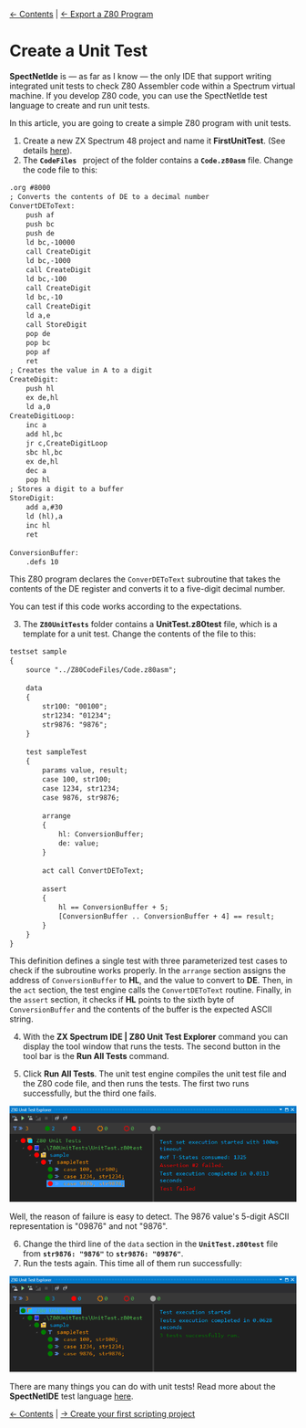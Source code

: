 [&larr; Contents](../Index.md) | [&larr; Export a Z80 Program](./ExportZ80Program.md)

# Create a Unit Test

__SpectNetIde__ is &mdash; as far as I know &mdash; the only IDE that support writing integrated
unit tests to check Z80 Assembler code within a Spectrum virtual machine. If you develop Z80 code,
you can use the SpectNetIde test language to create and run unit tests.

In this article, you are going to create a simple Z80 program with unit tests.

1. Create a new ZX Spectrum 48 project and name it __FirstUnitTest__. (See details 
[here](../GettingStarted/CreateFirstZxSpectrumProject.md)).
2. The __`CodeFiles `__ project of the folder contains a __`Code.z80asm`__ file. Change the code file
to this:

```
.org #8000
; Converts the contents of DE to a decimal number
ConvertDEToText:
    push af
    push bc
    push de
    ld bc,-10000
    call CreateDigit
    ld bc,-1000
    call CreateDigit
    ld bc,-100
    call CreateDigit
    ld bc,-10
    call CreateDigit
    ld a,e
    call StoreDigit
    pop de
    pop bc
    pop af
    ret
; Creates the value in A to a digit
CreateDigit:
    push hl
    ex de,hl
    ld a,0
CreateDigitLoop:
    inc a
    add hl,bc
    jr c,CreateDigitLoop
    sbc hl,bc
    ex de,hl
    dec a
    pop hl
; Stores a digit to a buffer
StoreDigit:
    add a,#30
    ld (hl),a
    inc hl
    ret

ConversionBuffer:
    .defs 10

```

This Z80 program declares the `ConverDEToText` subroutine that takes the contents of the DE
register and converts it to a five-digit decimal number.

You can test if this code works according to the expectations.

3. The __`Z80UnitTests`__ folder contains a __UnitTest.z80test__ file, which is a template for
a unit test. Change the contents of the file to this:

```
testset sample
{
    source "../Z80CodeFiles/Code.z80asm";

    data 
    {
        str100: "00100";
        str1234: "01234";
        str9876: "9876";
    }
    
    test sampleTest
    {
        params value, result;
        case 100, str100;
        case 1234, str1234;
        case 9876, str9876;

        arrange
        {
            hl: ConversionBuffer;
            de: value;
        }

        act call ConvertDEToText;

        assert
        {
            hl == ConversionBuffer + 5;
            [ConversionBuffer .. ConversionBuffer + 4] == result;
        }
    }
}
```

This definition defines a single test with three parameterized test cases to check if the
subroutine works properly. In the `arrange` section assigns the address of `ConversionBuffer` to
__HL__, and the value to convert to __DE__. Then, in the `act` section, the test engine calls 
the `ConvertDEToText` routine. Finally, in the `assert` section, it checks if __HL__ points to
the sixth byte of `ConversionBuffer` and the contents of the buffer is the expected ASCII string.

4. With the __ZX Spectrum IDE | Z80 Unit Test Explorer__ command you can display the tool window
that runs the tests. The second button in the tool bar is the __Run All Tests__ command.

5. Click __Run All Tests__. The unit test engine compiles the unit test file and the Z80 code file, 
and then runs the tests. The first two runs successfully, but the third one fails.

![Export dialog](./Figures/UnitTestExplorerWithFailedTest.png)

Well, the reason of failure is easy to detect. The 9876 value's 5-digit ASCII representation is
"09876" and not "9876".

6. Change the third line of the `data` section in the __`UnitTest.z80test`__ file from 
__`str9876: "9876"`__ to __`str9876: "09876"`__.
7. Run the tests again. This time all of them run successfully:

![Export dialog](./Figures/UnitTestExplorerWithSuccessfulTests.png)

There are many things you can do with unit tests! Read more about the __SpectNetIDE__ test language
[here](../UnitTests/UnitTestLanguageReference.md).


[&larr; Contents](../Index.md) | [&rarr; Create your first scripting project](./CreateScriptingProject.md)
